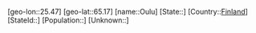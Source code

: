 ﻿---
location: [65.17,25.47]
type: City
tags:
- geo/City


SpocWebEntityId: 33198
isDeleted: false
confidential: public

---
[geo-lon::25.47]
[geo-lat::65.17]
[name::Oulu]
[State::]
[Country::[Finland](geo/Continent/Europe/Finland.md)]
[StateId::]
[Population::]
[Unknown::]

